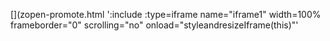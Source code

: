 <!-- Generated by /cicd/docupdate.sh -->
[](zopen-promote.html ':include :type=iframe name="iframe1" width=100% frameborder="0" scrolling="no" onload="styleandresizeIframe(this)"'
